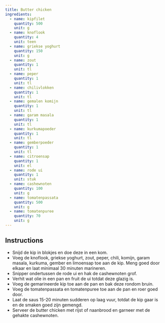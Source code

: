 ```yaml
---
title: Butter chicken
ingredients:
  - name: kipfilet
    quantity: 500
    unit: g
  - name: knoflook
    quantity: 4
    unit: teen
  - name: griekse yoghurt
    quantity: 150
    unit: g
  - name: zout
    quantity: 1
    unit: tl
  - name: peper
    quantity: 1
    unit: tl
  - name: chilivlokken
    quantity: 1
    unit: tl
  - name: gemalen komijn
    quantity: 1
    unit: tl
  - name: garam masala
    quantity: 1
    unit: tl
  - name: kurkumapoeder
    quantity: 1
    unit: tl
  - name: gemberpoeder
    quantity: 1
    unit: tl
  - name: citroensap
    quantity: 1
    unit: el
  - name: rode ui
    quantity: 1
    unit: stuk
  - name: cashewnoten
    quantity: 100
    unit: g
  - name: tomatenpassata
    quantity: 500
    unit: g
  - name: tomatenpuree
    quantity: 70
    unit: g
---
```


<Recipe />

## Instructions

- Snijd de kip in blokjes en doe deze in een kom.
- Voeg de knoflook, griekse yoghurt, zout, peper, chili, komijn, garam masala, kurkuma, gember en limoensap toe aan de kip. Meng goed door elkaar en laat minimaal 30 minuten marineren.
- Snipper ondertussen de rode ui en hak de cashewnoten grof.
- Verhit wat olie in een pan en fruit de ui totdat deze glazig is.
- Voeg de gemarineerde kip toe aan de pan en bak deze rondom bruin.
- Voeg de tomatenpassata en tomatenpuree toe aan de pan en roer goed door.
- Laat de saus 15-20 minuten sudderen op laag vuur, totdat de kip gaar is en de smaken goed zijn gemengd.
- Serveer de butter chicken met rijst of naanbrood en garneer met de gehakte cashewnoten.
